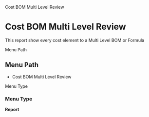
Cost BOM Multi Level Review
# Cost BOM Multi Level Review


This report show every cost element to a Multi Level BOM or Formula 

Menu Path
## Menu Path



- Cost BOM Multi Level Review

Menu Type
### Menu Type

**Report**

